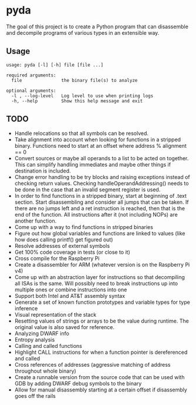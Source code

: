 # pyda

The goal of this project is to create a Python program that can disassemble and decompile programs of various types in an extensible way.

## Usage

```
usage: pyda [-l] [-h] file [file ...]

required arguments:
  file               the binary file(s) to analyze

optional arguments:
  -l , --log-level   Log level to use when printing logs
  -h, --help         Show this help message and exit
```

## TODO

* Handle relocations so that all symbols can be resolved.
* Take alignment into account when looking for functions in a stripped binary. Functions need to start at an offset where address % alignment == 0
* Convert sources or maybe all operands to a list to be acted on together. This can simplify handling immediates and maybe other things if destination is included.
* Change error handling to be try blocks and raising exceptions instead of checking return values. Checking handleOperandAddressing() needs to be done in the case that an invalid segment register is used.
* In order to find functions in a stripped binary, start at beginning of .text section. Start disassembling and consider all jumps that can be taken. If there are no jumps left and a ret instruction is reached, then that is the end of the function. All instructions after it (not including NOPs) are another function.
* Come up with a way to find functions in stripped binaries
* Figure out how global variables and functions are linked to values (like how does calling printf() get figured out)
* Resolve addresses of external symbols
* Get 100% code coverage in tests (or close to it)
* Cross compile for the Raspberry Pi
* Create a disassembler for ARM (whatever version is on the Raspberry Pi v4)
* Come up with an abstraction layer for instructions so that decompiling all ISAs is the same. Will possibly need to break instructions up into multiple ones or combine instructions into one
* Support both Intel and AT&T assembly syntax
* Generate a set of known function prototypes and variable types for type inference
* Visual representation of the stack
* Resetting values of strings or arrays to be the value during runtime. The original value is also saved for reference.
* Analyzing DWARF info
* Entropy analysis
* Calling and called functions
* Highlight CALL instructions for when a function pointer is dereferenced and called
* Cross references of addresses (aggressive matching of address throughout whole binary)
* Create a runnable version from the source code that can be used with GDB by adding DWARF debug symbols to the binary
* Allow for manual disassembly starting at a certain offset if disassembly goes off the rails
